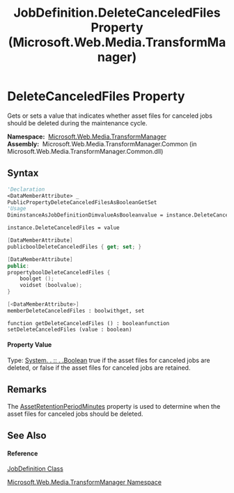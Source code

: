 ﻿---
title: JobDefinition.DeleteCanceledFiles Property  (Microsoft.Web.Media.TransformManager)
TOCTitle: DeleteCanceledFiles Property
ms:assetid: P:Microsoft.Web.Media.TransformManager.JobDefinition.DeleteCanceledFiles
ms:mtpsurl: https://msdn.microsoft.com/en-us/library/microsoft.web.media.transformmanager.jobdefinition.deletecanceledfiles(v=VS.90)
ms:contentKeyID: 35521083
ms.date: 06/14/2012
mtps_version: v=VS.90
f1_keywords:
- Microsoft.Web.Media.TransformManager.JobDefinition.set_DeleteCanceledFiles
- Microsoft.Web.Media.TransformManager.JobDefinition.get_DeleteCanceledFiles
- Microsoft.Web.Media.TransformManager.JobDefinition.DeleteCanceledFiles
dev_langs:
- CSharp
- JScript
- VB
- FSharp
- c++
api_location:
- Microsoft.Web.Media.TransformManager.Common.dll
api_name:
- Microsoft.Web.Media.TransformManager.JobDefinition.DeleteCanceledFiles
- Microsoft.Web.Media.TransformManager.JobDefinition.get_DeleteCanceledFiles
- Microsoft.Web.Media.TransformManager.JobDefinition.set_DeleteCanceledFiles
api_type:
- Managed
topic_type:
- apiref
- kbSyntax
product_family_name: VS
ROBOTS: INDEX,FOLLOW
---

# DeleteCanceledFiles Property

Gets or sets a value that indicates whether asset files for canceled jobs should be deleted during the maintenance cycle.

**Namespace:**  [Microsoft.Web.Media.TransformManager](microsoft-web-media-transformmanager-namespace.md)  
**Assembly:**  Microsoft.Web.Media.TransformManager.Common (in Microsoft.Web.Media.TransformManager.Common.dll)

## Syntax

``` vb
'Declaration
<DataMemberAttribute> _
PublicPropertyDeleteCanceledFilesAsBooleanGetSet
'Usage
DiminstanceAsJobDefinitionDimvalueAsBooleanvalue = instance.DeleteCanceledFiles

instance.DeleteCanceledFiles = value
```

``` csharp
[DataMemberAttribute]
publicboolDeleteCanceledFiles { get; set; }
```

``` c++
[DataMemberAttribute]
public:
propertyboolDeleteCanceledFiles {
    boolget ();
    voidset (boolvalue);
}
```

``` fsharp
[<DataMemberAttribute>]
memberDeleteCanceledFiles : boolwithget, set
```

``` jscript
function getDeleteCanceledFiles () : booleanfunction setDeleteCanceledFiles (value : boolean)
```

#### Property Value

Type: [System. . :: . .Boolean](https://msdn.microsoft.com/en-us/library/a28wyd50\(v=vs.90\))  
true if the asset files for canceled jobs are deleted, or false if the asset files for canceled jobs are retained.  

## Remarks

The [AssetRetentionPeriodMinutes](jobdefinition-assetretentionperiodminutes-property-microsoft-web-media-transformmanager.md) property is used to determine when the asset files for canceled jobs should be deleted.

## See Also

#### Reference

[JobDefinition Class](jobdefinition-class-microsoft-web-media-transformmanager.md)

[Microsoft.Web.Media.TransformManager Namespace](microsoft-web-media-transformmanager-namespace.md)

